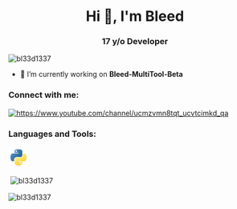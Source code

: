 <h1 align="center">Hi 👋, I'm Bleed</h1>
<h3 align="center">17 y/o Developer</h3>

<p align="left"> <img src="https://komarev.com/ghpvc/?username=bl33d1337&label=Profile%20views&color=0e75b6&style=flat" alt="bl33d1337" /> </p>

- 🔭 I’m currently working on **Bleed-MultiTool-Beta**

<h3 align="left">Connect with me:</h3>
<p align="left">
<a href="https://www.youtube.com/c/https://www.youtube.com/channel/ucmzvmn8tqt_ucvtcimkd_qa" target="blank"><img align="center" src="https://raw.githubusercontent.com/rahuldkjain/github-profile-readme-generator/master/src/images/icons/Social/youtube.svg" alt="https://www.youtube.com/channel/ucmzvmn8tqt_ucvtcimkd_qa" height="30" width="40" /></a>
</p>

<h3 align="left">Languages and Tools:</h3>
<p align="left"> <a href="https://www.python.org" target="_blank" rel="noreferrer"> <img src="https://raw.githubusercontent.com/devicons/devicon/master/icons/python/python-original.svg" alt="python" width="40" height="40"/> </a> </p>

<p>&nbsp;<img align="center" src="https://github-readme-stats.vercel.app/api?username=bl33d1337&show_icons=true&locale=en" alt="bl33d1337" /></p>

<p><img align="center" src="https://github-readme-streak-stats.herokuapp.com/?user=bl33d1337&" alt="bl33d1337" /></p>
